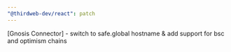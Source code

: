 ```yaml
---
"@thirdweb-dev/react": patch
---
```


[Gnosis Connector] - switch to safe.global hostname & add support for bsc and optimism chains
